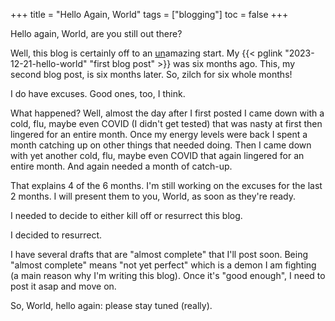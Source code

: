+++
title = "Hello Again, World"
tags = ["blogging"]
toc = false
+++

Hello again, World, are you still out there?

<!--more-->

Well, this blog is certainly off to an <u>un</u>amazing start.
My {{< pglink "2023-12-21-hello-world" "first blog post" >}} was six months ago.
This, my second blog post, is six months later.
So, zilch for six whole months!

I do have excuses. Good ones, too, I think.

What happened? Well, almost the day after I first posted I came down with a cold, flu, maybe even COVID (I didn't get tested) that was nasty at first then lingered for an entire month.
Once my energy levels were back I spent a month catching up on other things that needed doing.
Then I came down with yet another cold, flu, maybe even COVID that again lingered for an entire month.
And again needed a month of catch-up.

That explains 4 of the 6 months.
I'm still working on the excuses for the last 2 months.
I will present them to you, World, as soon as they're ready.

I needed to decide to either kill off or resurrect this blog.

I decided to resurrect.

I have several drafts that are "almost complete" that I'll post soon.
Being "almost complete" means "not yet perfect" which is a demon I am fighting (a main reason why I'm writing this blog).
Once it's "good enough", I need to post it asap and move on.

So, World, hello again: please stay tuned (really).

